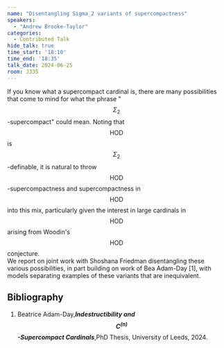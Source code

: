 ```yaml
---
name: "Disentangling Sigma_2 variants of supercompactness"
speakers:
  - "Andrew Brooke-Taylor"
categories:
  - Contributed Talk
hide_talk: true
time_start: '18:10'
time_end: '18:35'
talk_date: 2024-06-25
room: J335
---
```










If you know what a supercompact cardinal is, there are many possibilities
that come to mind for what the phrase "$$\Sigma_2$$-supercompact" could mean.
Noting that $$\textrm{HOD}$$ is $$\Sigma_2$$-definable, it is natural to throw
$$\textrm{HOD}$$-supercompactness and supercompactness in $$\textrm{HOD}$$ into
this mix, particularly given the interest in large cardinals in $$\textrm{HOD}$$
arising from Woodin's $$\textrm{HOD}$$ conjecture.  
We report on joint work with Shoshana Friedman 
disentangling these various possibilities, 
in part building on work of Bea Adam-Day [1], with models separating 
examples of these variants that are inequivalent.

## Bibliography









1. Beatrice Adam-Day,**_Indestructibility and $$C^{(n)}$$-Supercompact Cardinals_**,PhD Thesis, University of Leeds, 2024.





